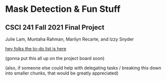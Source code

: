 # Mask Detection & Fun Stuff

## CSCI 241 Fall 2021 Final Project

Julie Lam, Muntaha Rahman, Marilyn Recarte, and Izzy Snyder

[hey folks the to-do list is here](/TODO.md)

(gonna put this all up on the project board soon)

(also, if someone else could help with delegating tasks / breaking this down into smaller chunks, that would be greatly appreciated)
